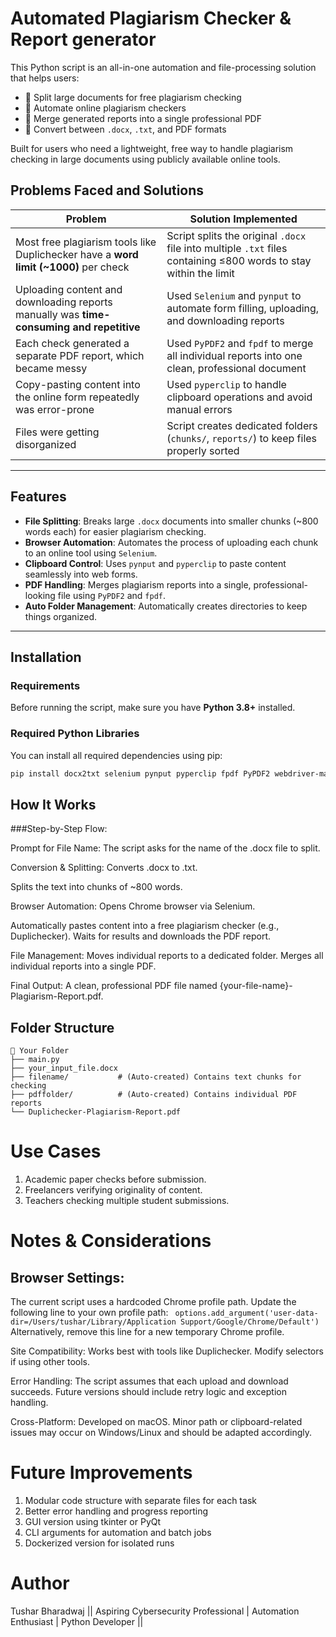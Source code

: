 # Automated Plagiarism Checker & Report generator

This Python script is an all-in-one automation and file-processing solution that helps users:
- 🔀 Split large documents for free plagiarism checking
- 🔁 Automate online plagiarism checkers
- 🧾 Merge generated reports into a single professional PDF
- 🧷 Convert between `.docx`, `.txt`, and PDF formats

Built for users who need a lightweight, free way to handle plagiarism checking in large documents using publicly available online tools.



## Problems Faced and Solutions

| Problem                                                                                  |Solution Implemented                                                                 |
|------------------------------------------------------------------------------------------|------------------------------------------------------------------------------------------|
| Most free plagiarism tools like Duplichecker have a **word limit (~1000)** per check     | Script splits the original `.docx` file into multiple `.txt` files containing ≤800 words to stay within the limit |
| Uploading content and downloading reports manually was **time-consuming and repetitive** | Used `Selenium` and `pynput` to automate form filling, uploading, and downloading reports |
| Each check generated a separate PDF report, which became messy                           | Used `PyPDF2` and `fpdf` to merge all individual reports into one clean, professional document |
| Copy-pasting content into the online form repeatedly was error-prone                     | Used `pyperclip` to handle clipboard operations and avoid manual errors                 |
| Files were getting disorganized                                                          | Script creates dedicated folders (`chunks/`, `reports/`) to keep files properly sorted  |

---

## Features

- **File Splitting**: Breaks large `.docx` documents into smaller chunks (~800 words each) for easier plagiarism checking.
- **Browser Automation**: Automates the process of uploading each chunk to an online tool using `Selenium`.
- **Clipboard Control**: Uses `pynput` and `pyperclip` to paste content seamlessly into web forms.
- **PDF Handling**: Merges plagiarism reports into a single, professional-looking file using `PyPDF2` and `fpdf`.
- **Auto Folder Management**: Automatically creates directories to keep things organized.

---

## Installation

### Requirements

Before running the script, make sure you have **Python 3.8+** installed.

### Required Python Libraries

You can install all required dependencies using pip:

```bash
pip install docx2txt selenium pynput pyperclip fpdf PyPDF2 webdriver-manager
```
## How It Works

###Step-by-Step Flow:

Prompt for File Name: The script asks for the name of the .docx file to split.

Conversion & Splitting: Converts .docx to .txt.

Splits the text into chunks of ~800 words.

Browser Automation: Opens Chrome browser via Selenium.

Automatically pastes content into a free plagiarism checker (e.g., Duplichecker).
Waits for results and downloads the PDF report.

File Management: Moves individual reports to a dedicated folder.
Merges all individual reports into a single PDF.

Final Output: A clean, professional PDF file named {your-file-name}-Plagiarism-Report.pdf.

## Folder Structure
```
📁 Your Folder
├── main.py
├── your_input_file.docx
├── filename/           # (Auto-created) Contains text chunks for checking
├── pdffolder/          # (Auto-created) Contains individual PDF reports
└── Duplichecker-Plagiarism-Report.pdf
```


# Use Cases

1. Academic paper checks before submission.
2. Freelancers verifying originality of content.
3. Teachers checking multiple student submissions.

# Notes & Considerations

## Browser Settings:
The current script uses a hardcoded Chrome profile path. Update the following line to your own profile path:
``` options.add_argument('user-data-dir=/Users/tushar/Library/Application Support/Google/Chrome/Default')```
Alternatively, remove this line for a new temporary Chrome profile.

Site Compatibility: Works best with tools like Duplichecker. Modify selectors if using other tools.

Error Handling: The script assumes that each upload and download succeeds. Future versions should include retry logic and exception handling.

Cross-Platform: Developed on macOS. Minor path or clipboard-related issues may occur on Windows/Linux and should be adapted accordingly.

# Future Improvements

1. Modular code structure with separate files for each task
2. Better error handling and progress reporting
3. GUI version using tkinter or PyQt
4. CLI arguments for automation and batch jobs
5. Dockerized version for isolated runs

# Author
Tushar Bharadwaj
|| Aspiring Cybersecurity Professional | Automation Enthusiast | Python Developer ||


